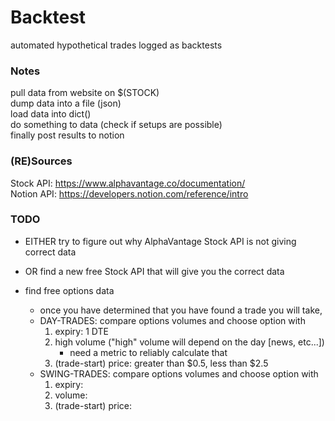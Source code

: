 # Backtest
automated hypothetical trades logged as backtests


### Notes
pull data from website on $(STOCK) <br />
dump data into a file (json) <br />
load data into dict() <br />
do something to data (check if setups are possible) <br />
finally post results to notion <br />

### (RE)Sources
Stock API: https://www.alphavantage.co/documentation/ <br />
Notion API: https://developers.notion.com/reference/intro <br />

### TODO
- EITHER try to figure out why AlphaVantage Stock API is not giving correct data
- OR find a new free Stock API that will give you the correct data

- find free options data
    - once you have determined that you have found a trade you will take, 
    - DAY-TRADES: compare options volumes and choose option with
        1. expiry: 1 DTE
        2. high volume ("high" volume will depend on the day [news, etc...])
            - need a metric to reliably calculate that
        3. (trade-start) price: greater than $0.5, less than $2.5
    - SWING-TRADES: compare options volumes and choose option with 
        1. expiry: 
        2. volume:
        3. (trade-start) price: 
